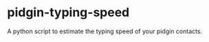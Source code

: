 pidgin-typing-speed
===================

A python script to estimate the typing speed of your pidgin contacts.
